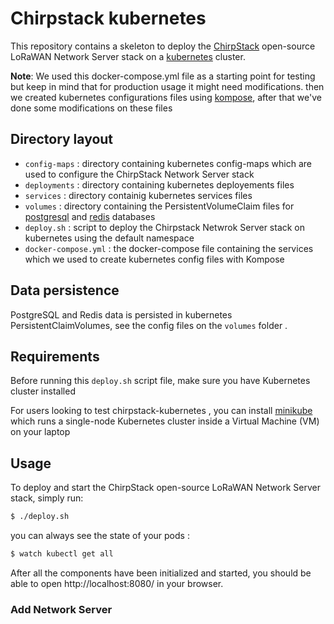 # Chirpstack kubernetes
This repository contains a skeleton to deploy the [ChirpStack](https://www.chirpstack.io/) open-source LoRaWAN Network Server stack on a [kubernetes](https://kubernetes.io/) cluster.

**Note**: We used this docker-compose.yml file as a starting point for testing but keep in mind that for production usage it might need modifications. then we created kubernetes configurations files using [kompose](https://github.com/kubernetes/kompose), after that we've done some modifications on these files

## Directory layout
- `config-maps` : directory containing kubernetes config-maps which are used to configure the ChirpStack Network Server stack
- `deployments` : directory containing kubernetes deployements files 
- `services` : directory containig kubernetes services files
- `volumes` : directory containing the PersistentVolumeClaim files for [postgresql](https://www.postgresql.org/) and [redis](https://redis.io/) databases 
- `deploy.sh` : script to deploy the Chirpstack Netwrok Server stack on kubernetes using the default namespace
- `docker-compose.yml` : the docker-compose file containing the services which we used to create kubernetes config files with Kompose

## Data persistence
PostgreSQL and Redis data is persisted in kubernetes PersistentClaimVolumes, see the config files on the `volumes`
folder .

## Requirements
Before running this `deploy.sh` script file, make sure you have Kubernetes cluster installed

For users looking to test chirpstack-kubernetes , you can install [minikube](https://kubernetes.io/fr/docs/tasks/tools/install-minikube/) which runs a single-node Kubernetes cluster inside a Virtual Machine (VM) on your laptop

## Usage
To deploy and start the ChirpStack open-source LoRaWAN Network Server stack, simply run:
```bash
$ ./deploy.sh
```

you can always see the state of your pods :
```bash
$ watch kubectl get all 
```

After all the components have been initialized and started, you should be able
to open http://localhost:8080/ in your browser.

### Add Network Server
